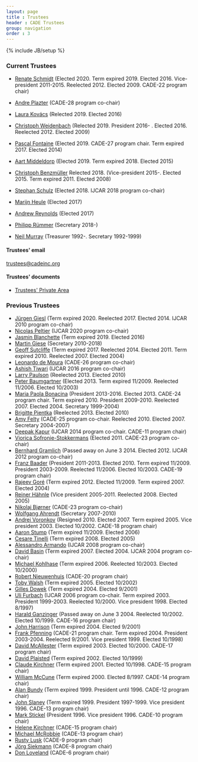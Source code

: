 ```yaml
---
layout: page
title : Trustees
header : CADE Trustees
group: navigation
order : 3
---
```

{% include JB/setup %}

### Current Trustees

- [Renate Schmidt](http://www.cs.man.ac.uk/~schmidt/) (Elected 2020. Term expired 2019. Elected 2016. Vice-president 2011-2015. Reelected 2012. Elected 2009. CADE-22 program chair)

- [Andre Plazter](http://symbolaris.com) (CADE-28 program co-chair)

- [Laura Kovács](http://forsyte.at/people/kovacs/) (Relected 2019. Elected 2016)

- [Christoph Weidenbach](http://www.mpi-inf.mpg.de/~weidenb/) (Relected 2019. President 2016- . Elected 2016. Reelected 2012. Elected 2009)

- [Pascal Fontaine](http://www.loria.fr/~fontaine/) (Elected 2019. CADE-27 program chair. Term expired 2017. Elected 2014)

- [Aart Middeldorp](http://cl-informatik.uibk.ac.at/users/ami/) (Elected 2019. Term expired 2018. Elected 2015)

- [Christoph Benzmüller](http://page.mi.fu-berlin.de/cbenzmueller/) Relected 2018. (Vice-president 2015-. Elected 2015. Term expired 2011. Elected 2008)

- [Stephan Schulz](http://wwwlehre.dhbw-stuttgart.de/~sschulz/DHBW_Stephan_Schulz/Stephan_Schulz.html) (Elected 2018. IJCAR 2018 program co-chair)

- [Marijn Heule](http://www.cs.utexas.edu/~marijn/) (Elected 2017)

- [Andrew Reynolds](http://homepage.divms.uiowa.edu/~ajreynol/) (Elected 2017)

- [Philipp R&uuml;mmer](http://www.philipp.ruemmer.org) (Secretary 2018-)

- [Neil Murray](http://www.cs.albany.edu/~nvm/) (Treasurer 1992-. Secretary 1992-1999)

#### Trustees' email

  trustees@cadeinc.org

#### Trustees' documents 

- <A HREF="http://www.cs.miami.edu/home/geoff/Conferences/CADEPrivate/">Trustees' Private Area</A>
<!-- - <A HREF="TrusteesPrivate/index.html">Trustees' New Private Area</A> -->

### Previous Trustees

- [J&uuml;rgen Giesl](http://verify.rwth-aachen.de/giesl/) (Term expired 2020. Reelected 2017. Elected 2014. IJCAR 2010 program co-chair)
- [Nicolas Peltier](http://membres-lig.imag.fr/peltier/) (IJCAR 2020 program co-chair)
- [Jasmin Blanchette](http://people.mpi-inf.mpg.de/~jblanche/) (Term expired 2019. Elected 2016)
- [Martin Giese](http://heim.ifi.uio.no/martingi/) (Secretary 2010-2018)
- [Geoff Sutcliffe](http://www.cs.miami.edu/~geoff/) (Term expired 2017. Reelected 2014. Elected 2011. Term expired 2010. Reelected 2007. Elected 2004)
- [Leonardo de Moura](http://leodemoura.github.io/) (CADE-26 program co-chair)
- [Ashish Tiwari](http://www.csl.sri.com/users/tiwari/) (IJCAR 2016 program co-chair)
- [Larry Paulson](http://www.cl.cam.ac.uk/~lp15/) (Reelected 2013. Elected 2010)
- [Peter Baumgartner](http://users.rsise.anu.edu.au/~baumgart/) (Elected 2013. Term expired 11/2009. Reelected 11/2006. Elected 10/2003)
- [Maria Paola Bonacina](http://profs.sci.univr.it/~bonacina/) (President 2013-2016. Elected 2013. CADE-24 program chair. Term expired 2010. President 2009-2010. Reelected 2007. Elected 2004. Secretary 1999-2004)
- [Brigitte Pientka](http://www.cs.mcgill.ca/~bpientka/) (Reelected 2013. Elected 2010)
- [Amy Felty](http://www.site.uottawa.ca/%7Eafelty/) (CADE-25 program co-chair. Reelected 2010. Elected 2007. Secretary 2004-2007)
- [Deepak Kapur](http://www.cs.unm.edu/~kapur/) (IJCAR 2014 program co-chair. CADE-11 program chair)
- [Viorica Sofronie-Stokkermans](http://userpages.uni-koblenz.de/~sofronie/) (Elected 2011. CADE-23 program co-chair)
- [Bernhard Gramlich](http://www.logic.at/staff/gramlich/) (Passed away on June 3 2014. Elected 2012. IJCAR 2012 program co-chair)
- [Franz Baader](http://lat.inf.tu-dresden.de/~baader/index-en.html) (President 2011-2013. Elected 2010. Term expired 11/2009. President 2003-2009. Reelected 11/2006. Elected 10/2003. CADE-19 program chair)
- [Rajeev Goré](http://rsise.anu.edu.au/~rpg/) (Term expired 2012. Elected 11/2009. Term expired 2007. Elected 2004)
- [Reiner Hähnle](http://www.cs.chalmers.se/~reiner/) (Vice president 2005-2011. Reelected 2008. Elected 2005)
- [Nikolaj Bjørner](http://research.microsoft.com/en-us/people/nbjorner/) (CADE-23 program co-chair)
- [Wolfgang Ahrendt](http://www.cs.chalmers.se/~ahrendt/) (Secretary 2007-2010)
- [Andrei Voronkov](http://www.voronkov.com/) (Resigned 2010. Elected 2007. Term expired 2005. Vice president 2003. Elected 10/2002. CADE-18 program chair)
- [Aaron Stump](http://www.cse.wustl.edu/~stump/) (Term expired 11/2009. Elected 2006)
- [Cesare Tinelli](http://www.cs.uiowa.edu/~tinelli/) (Term expired 2008. Elected 2005)
- [Alessandro Armando](http://www.ai-lab.it/armando/) (IJCAR 2008 program co-chair)
- [David Basin](http://www.informatik.uni-freiburg.de/~basin/) (Term expired 2007. Elected 2004. IJCAR 2004 program co-chair)
- [Michael Kohlhase](http://www.cs.cmu.edu/~kohlhase/) (Term expired 2006. Reelected 10/2003. Elected 10/2000)
- [Robert Nieuwenhuis](http://www.lsi.upc.es/~roberto/) (CADE-20 program chair)
- [Toby Walsh](http://www.cse.unsw.edu.au/~tw/) (Term expired 2005. Elected 10/2002)
- [Gilles Dowek](http://www.lix.polytechnique.fr/%7Edowek/) (Term expired 2004. Elected 9/2001)
- [Uli Furbach](http://www.uni-koblenz.de/~uli/) (IJCAR 2006 program co-chair. Term expired 2003. President 1999-2003. Reelected 10/2000. Vice president 1998. Elected 8/1997)
- [Harald Ganzinger](http://www.mpi-sb.mpg.de/~hg/) (Passed away on June 3 2004. Reelected 10/2002. Elected 10/1999. CADE-16 program chair)
- [John Harrison](http://www.cl.cam.ac.uk/users/jrh) (Term expired 2004. Elected 9/2001)
- [Frank Pfenning](http://www.cs.cmu.edu/%7Efp/) (CADE-21 program chair. Term expired 2004. President 2003-2004. Reelected 9/2001. Vice president 1999. Elected 10/1998)
- [David McAllester](http://ttic.uchicago.edu/%7Edmcallester/) (Term expired 2003. Elected 10/2000. CADE-17 program chair)
- [David Plaisted](http://www.cs.unc.edu/%7Eplaisted/) (Term expired 2002. Elected 10/1999)
- [Claude Kirchner](http://www.loria.fr/%7Eckirchne/) (Term expired 2001. Elected 10/1998. CADE-15 program chair)
- [William McCune](http://www.mcs.anl.gov/home/mccune/) (Term expired 2000. Elected 8/1997. CADE-14 program chair)
- [Alan Bundy](http://homepages.inf.ed.ac.uk/bundy/) (Term expired 1999. President until 1996. CADE-12 program chair)
- [John Slaney](http://users.cecs.anu.edu.au/~jks/) (Term expired 1999. President 1997-1999. Vice president 1996. CADE-13 program chair)
- [Mark Stickel](http://www.ai.sri.com/%7Estickel/) (President 1996. Vice president 1996. CADE-10 program chair)
- [Helene Kirchner](http://www.loria.fr/%7Ehkirchne/) (CADE-15 program chair)
- [Michael McRobbie](http://www.indiana.edu/%7Eovpit/mcrobbie/) (CADE-13 program chair)
- [Rusty Lusk](http://www.mcs.anl.gov/home/lusk/) (CADE-9 program chair)
- [Jörg Siekmann](http://www.dfki.uni-sb.de/vse/staff/siekmann/) (CADE-8 program chair)
- [Don Loveland](http://www.cs.duke.edu/~dwl/) (CADE-6 program chair)
